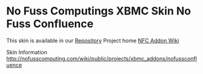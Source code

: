 No Fuss Computings XBMC Skin No Fuss Confluence
===========
This skin is available in our [Repository](https://github.com/NoFussComputing/nofussrepository)
Project home [NFC Addon Wiki](http://nofusscomputing.com/wiki/public/projects/xbmc_addons/home)

Skin Information http://nofusscomputing.com/wiki/public/projects/xbmc_addons/nofussconfluence